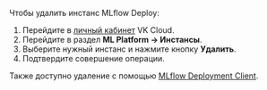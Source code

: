 Чтобы удалить инстанс MLflow Deploy:

1. Перейдите в [личный кабинет](https://mcs.mail.ru/app/) VK Cloud.
2. Перейдите в раздел **ML Platform → Инстансы**.
3. Выберите нужный инстанс и нажмите кнопку **Удалить**.
4. Подтвердите совершение операции.

Также доступно удаление с помощью [MLflow Deployment Client](../manage-mlflow-client/).

